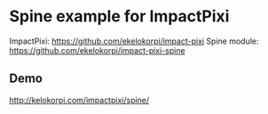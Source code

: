 # Spine example for ImpactPixi

ImpactPixi: https://github.com/ekelokorpi/impact-pixi
Spine module: https://github.com/ekelokorpi/impact-pixi-spine

## Demo

http://kelokorpi.com/impactpixi/spine/